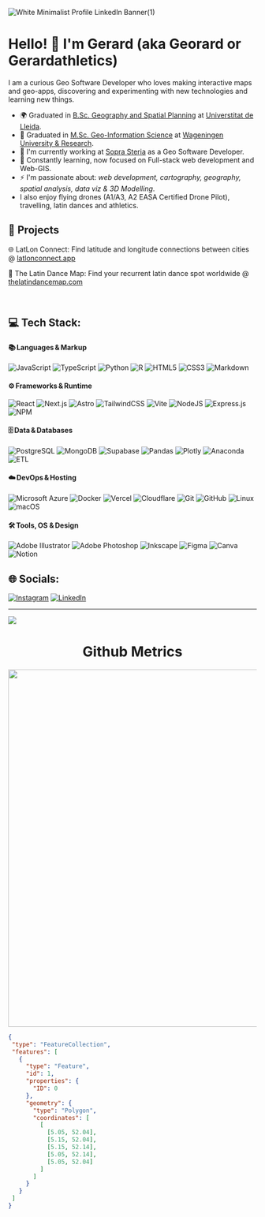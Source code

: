 ![White Minimalist Profile LinkedIn Banner(1)](https://github.com/user-attachments/assets/d29ca361-230c-41cf-b920-892f151da6bb)



# Hello! 👋 I'm Gerard (aka Georard or Gerardathletics)

I am a curious Geo Software Developer who loves making interactive maps and geo-apps, discovering and experimenting with new technologies and learning new things. 

- :earth_africa: Graduated in [B.Sc. Geography and Spatial Planning](http://www.geografia.udl.cat/en/) at [Universtitat de Lleida](http://www.udl.es/ca/en/).
- 🔭 Graduated in [M.Sc. Geo-Information Science](https://www.wur.nl/en/Education-Programmes/master/MSc-programmes/MSc-Geo-Information-Science.htm) at [Wageningen University & Research](https://www.wur.nl/en.htm).
- :briefcase: I'm currently working at [Sopra Steria](https://www.soprasteria.nl/) as a Geo Software Developer. 
- 🌱 Constantly learning, now focused on Full-stack web development and Web-GIS.
- ⚡ I'm passionate about: *web development, cartography, geography, spatial analysis, data viz & 3D Modelling*. 
- I also enjoy flying drones (A1/A3, A2 EASA Certified Drone Pilot), travelling, latin dances and athletics.

## 📱 Projects
<p> 🌐 LatLon Connect: Find latitude and longitude connections between cities @ <a href="https://latlonconnect.app">latlonconnect.app</a></p>
<p> 💃 The Latin Dance Map: Find your recurrent latin dance spot worldwide @ <a href="https://thelatindancemap.com">thelatindancemap.com</a></p>
<br>



## 💻 Tech Stack:

#### 📚 Languages & Markup

![JavaScript](https://img.shields.io/badge/javascript-%23323330.svg?style=for-the-badge\&logo=javascript\&logoColor=%23F7DF1E) ![TypeScript](https://img.shields.io/badge/TypeScript-3178C6?logo=typescript\&logoColor=fff) ![Python](https://img.shields.io/badge/python-3670A0?style=for-the-badge\&logo=python\&logoColor=ffdd54) ![R](https://img.shields.io/badge/r-%23276DC3.svg?style=for-the-badge\&logo=r\&logoColor=white) ![HTML5](https://img.shields.io/badge/html5-%23E34F26.svg?style=for-the-badge\&logo=html5\&logoColor=white) ![CSS3](https://img.shields.io/badge/css3-%231572B6.svg?style=for-the-badge\&logo=css3\&logoColor=white) ![Markdown](https://img.shields.io/badge/markdown-%23000000.svg?style=for-the-badge\&logo=markdown\&logoColor=white)

#### ⚙️ Frameworks & Runtime

![React](https://img.shields.io/badge/react-%2320232a.svg?style=for-the-badge\&logo=react\&logoColor=%2361DAFB) ![Next.js](https://img.shields.io/badge/Next.js-black?logo=next.js\&logoColor=white) ![Astro](https://img.shields.io/badge/astro-%232C2052.svg?style=for-the-badge\&logo=astro\&logoColor=white) ![TailwindCSS](https://img.shields.io/badge/Tailwind%20CSS-%2338B2AC.svg?logo=tailwind-css\&logoColor=white) ![Vite](https://img.shields.io/badge/Vite-646CFF?logo=vite\&logoColor=fff) ![NodeJS](https://img.shields.io/badge/node.js-6DA55F?style=for-the-badge\&logo=node.js\&logoColor=white) ![Express.js](https://img.shields.io/badge/Express.js-%23404d59.svg?logo=express\&logoColor=%2361DAFB) ![NPM](https://img.shields.io/badge/NPM-%23000000.svg?style=for-the-badge\&logo=npm\&logoColor=white)

#### 🗄️ Data & Databases

![PostgreSQL](https://img.shields.io/badge/postgres-%23316192.svg?style=for-the-badge\&logo=postgresql\&logoColor=white) ![MongoDB](https://img.shields.io/badge/MongoDB-%234ea94b.svg?style=for-the-badge\&logo=mongodb\&logoColor=white) ![Supabase](https://img.shields.io/badge/Supabase-3FCF8E?logo=supabase\&logoColor=fff) ![Pandas](https://img.shields.io/badge/pandas-%23150458.svg?style=for-the-badge\&logo=pandas\&logoColor=white) ![Plotly](https://img.shields.io/badge/Plotly-%233F4F75.svg?style=for-the-badge\&logo=plotly\&logoColor=white) ![Anaconda](https://img.shields.io/badge/Anaconda-%2344A833.svg?style=for-the-badge\&logo=anaconda\&logoColor=white) ![ETL](https://custom-icon-badges.demolab.com/badge/ETL-9370DB?logo=etl-logo\&logoColor=fff)

#### ☁️ DevOps & Hosting

![Microsoft Azure](https://custom-icon-badges.demolab.com/badge/Microsoft%20Azure-0089D6?logo=msazure\&logoColor=white) ![Docker](https://img.shields.io/badge/docker-%230db7ed.svg?style=for-the-badge\&logo=docker\&logoColor=white) ![Vercel](https://img.shields.io/badge/vercel-%23000000.svg?style=for-the-badge\&logo=vercel\&logoColor=white) ![Cloudflare](https://img.shields.io/badge/Cloudflare-F38020?logo=Cloudflare\&logoColor=white) ![Git](https://img.shields.io/badge/git-%23F05033.svg?style=for-the-badge\&logo=git\&logoColor=white) ![GitHub](https://img.shields.io/badge/github-%23121011.svg?style=for-the-badge\&logo=github\&logoColor=white) ![Linux](https://img.shields.io/badge/Linux-FCC624?logo=linux\&logoColor=black) ![macOS](https://img.shields.io/badge/macOS-000000?logo=apple\&logoColor=F0F0F0)

#### 🛠️ Tools, OS & Design

![Adobe Illustrator](https://img.shields.io/badge/adobeillustrator-%23FF9A00.svg?style=for-the-badge\&logo=adobeillustrator\&logoColor=white) ![Adobe Photoshop](https://img.shields.io/badge/adobephotoshop-%2331A8FF.svg?style=for-the-badge\&logo=adobephotoshop\&logoColor=white) ![Inkscape](https://img.shields.io/badge/Inkscape-e0e0e0?style=for-the-badge\&logo=inkscape\&logoColor=080A13) ![Figma](https://img.shields.io/badge/figma-%23F24E1E.svg?style=for-the-badge\&logo=figma\&logoColor=white) ![Canva](https://img.shields.io/badge/Canva-%2300C4CC.svg?style=for-the-badge\&logo=Canva\&logoColor=white) ![Notion](https://img.shields.io/badge/Notion-%23000000.svg?style=for-the-badge\&logo=notion\&logoColor=white)


## 🌐 Socials:
[![Instagram](https://img.shields.io/badge/Instagram-%23E4405F.svg?logo=Instagram&logoColor=white)](https://instagram.com/gerardathletics) [![LinkedIn](https://img.shields.io/badge/LinkedIn-%230077B5.svg?logo=linkedin&logoColor=white)](https://linkedin.com/in/gerardathletics) 

---
[![](https://visitcount.itsvg.in/api?id=gerardathletics&icon=5&color=7)](https://visitcount.itsvg.in)

<h1 align="center">Github Metrics </h1><p align="center">
<img width="725em" src="https://github-profile-summary-cards.vercel.app/api/cards/profile-details?username=gerardathletics&theme=github_dark" />
</p>

 ```geojson
{
  "type": "FeatureCollection",
  "features": [
    {
      "type": "Feature",
      "id": 1,
      "properties": {
        "ID": 0
      },
      "geometry": {
        "type": "Polygon",
        "coordinates": [
          [
            [5.05, 52.04],
            [5.15, 52.04],
            [5.15, 52.14],
            [5.05, 52.14],
            [5.05, 52.04]
          ]
        ]
      }
    }
  ]
}


